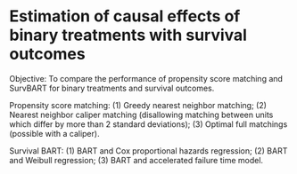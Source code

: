 # Estimation of causal effects of binary treatments with survival outcomes

Objective: To compare the performance of propensity score matching and SurvBART for binary treatments and survival outcomes.

Propensity score matching:
(1) Greedy nearest neighbor matching;
(2) Nearest neighbor caliper matching (disallowing matching between units which differ by more than 2 standard deviations);
(3) Optimal full matchings (possible with a caliper).

Survival BART:
(1) BART and Cox proportional hazards regression;
(2) BART and Weibull regression;
(3) BART and accelerated failure time model.


